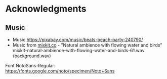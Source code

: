 # Acknowledgments

## Music

- Music https://pixabay.com/music/beats-beach-party-240790/
- Music from [mixkit.co](https://mixkit.co/free-sound-effects/ambience/) - "Natural ambience with flowing water and
  birds"
mixkit-natural-ambience-with-flowing-water-and-birds-61.wav (background.wav)

Font NotoSans-Regular: https://fonts.google.com/noto/specimen/Noto+Sans
